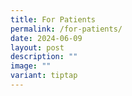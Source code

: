 ```yaml
---
title: For Patients
permalink: /for-patients/
date: 2024-06-09
layout: post
description: ""
image: ""
variant: tiptap
---
```

